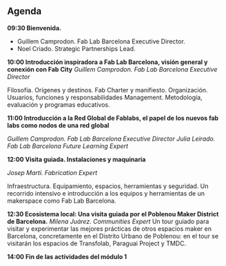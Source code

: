 ## Agenda

**09:30 Bienvenida.**

- Guillem Camprodon. Fab Lab Barcelona Executive Director.
- Noel Criado. Strategic Partnerships Lead.

**10:00 Introducción inspiradora a Fab Lab Barcelona, ​​visión general y conexión con Fab City**
*Guillem Camprodon. Fab Lab Barcelona Executive Director*

Filosofía. Orígenes y destinos. Fab Charter y manifiesto.
Organización. Usuarios, funciones y  responsabilidades
Management. Metodología, evaluación y programas educativos.

**11:00 Introducción a la Red Global de Fablabs, el papel de los nuevos fab labs como nodos de una red global**

*Guillem Camprodon. Fab Lab Barcelona Executive Director*
*Julia Leirado. Fab Lab Barcelona Future Learning Expert*

**12:00  Visita guiada. Instalaciones y maquinaria**

*Josep Martí. Fabrication Expert*

Infraestructura. Equipamiento, espacios, herramientas y seguridad. Un recorrido intensivo e introducción a los equipos y herramientas de un makerspace como Fab Lab Barcelona.

**12:30  Ecosistema local: Una visita guiada por el Poblenou Maker District de Barcelona.**
*Milena Juárez. Communities Expert*
Un tour guiado para visitar y experimentar las mejores prácticas de otros espacios maker en Barcelona, concretamente en el Distrito Urbano de Poblenou: en el tour se visitarán los espacios de Transfolab, Paraguai Project y TMDC.

**14:00  Fin de las actividades del módulo 1**
